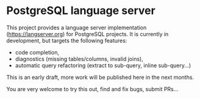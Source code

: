 PostgreSQL language server
==========================

This project provides a language server implementation (https://langserver.org) for PostgreSQL projects.
It is currently in development, but targets the following features:
- code completion,
- diagnostics (missing tables/columns, invalid joins),
- automatic query refactoring (extract to sub-query, inline sub-query...)

This is an early draft, more work will be published here in the next months.

You are very welcome to try this out, find and fix bugs, submit PRs...
